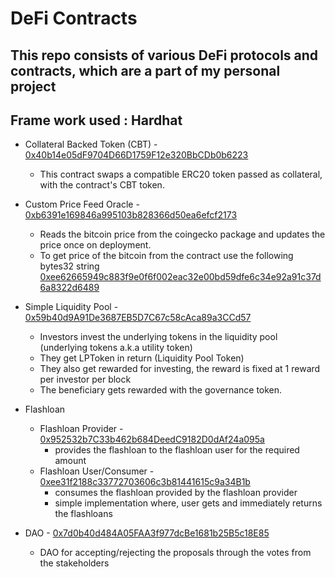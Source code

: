 # DeFi Contracts

## This repo consists of various DeFi protocols and contracts, which are a part of my personal project

## Frame work used : Hardhat

- Collateral Backed Token (CBT) - [0x40b14e05dF9704D66D1759F12e320BbCDb0b6223 ](https://sepolia.etherscan.io/address/0x40b14e05dF9704D66D1759F12e320BbCDb0b6223#code)

  - This contract swaps a compatible ERC20 token passed as collateral, with the contract's CBT token.

- Custom Price Feed Oracle - [0xb6391e169846a995103b828366d50ea6efcf2173](https://sepolia.etherscan.io/address/0xb6391e169846a995103b828366d50ea6efcf2173#code)

  - Reads the bitcoin price from the coingecko package and updates the price once on deployment.
  - To get price of the bitcoin from the contract use the following bytes32 string [0xee62665949c883f9e0f6f002eac32e00bd59dfe6c34e92a91c37d6a8322d6489](https://sepolia.etherscan.io/address/0xb6391e169846a995103b828366d50ea6efcf2173#readContract)

- Simple Liquidity Pool - [0x59b40d9A91De3687EB5D7C67c58cAca89a3CCd57](https://sepolia.etherscan.io/address/0x59b40d9A91De3687EB5D7C67c58cAca89a3CCd57#code)
  - Investors invest the underlying tokens in the liquidity pool (underlying tokens a.k.a utility token)
  - They get LPToken in return (Liquidity Pool Token)
  - They also get rewarded for investing, the reward is fixed at 1 reward per investor per block
  - The beneficiary gets rewarded with the governance token.
- Flashloan
  - Flashloan Provider - [0x952532b7C33b462b684DeedC9182D0dAf24a095a](https://sepolia.etherscan.io/address/0x952532b7C33b462b684DeedC9182D0dAf24a095a#code)
    - provides the flashloan to the flashloan user for the required amount
  - Flashloan User/Consumer - [0xee31f2188c33772703606c3b81441615c9a34B1b](https://sepolia.etherscan.io/address/0xee31f2188c33772703606c3b81441615c9a34B1b#code)
    - consumes the flashloan provided by the flashloan provider
    - simple implementation where, user gets and immediately returns the flashloans
- DAO - [0x7d0b40d484A05FAA3f977dcBe1681b25B5c18E85](https://sepolia.etherscan.io/address/0x7d0b40d484A05FAA3f977dcBe1681b25B5c18E85#code)
  - DAO for accepting/rejecting the proposals through the votes from the stakeholders
